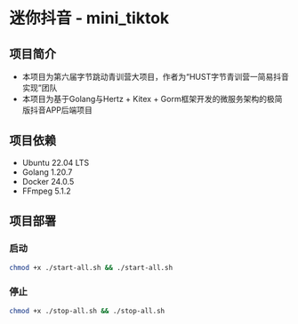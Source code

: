 # 迷你抖音 - mini_tiktok
## 项目简介
* 本项目为第六届字节跳动青训营大项目，作者为“HUST字节青训营一简易抖音实现”团队
* 本项目为基于Golang与Hertz + Kitex + Gorm框架开发的微服务架构的极简版抖音APP后端项目
## 项目依赖
* Ubuntu 22.04 LTS
* Golang 1.20.7
* Docker 24.0.5
* FFmpeg 5.1.2
## 项目部署
### 启动
```bash
chmod +x ./start-all.sh && ./start-all.sh
```
### 停止
```bash
chmod +x ./stop-all.sh && ./stop-all.sh
```
